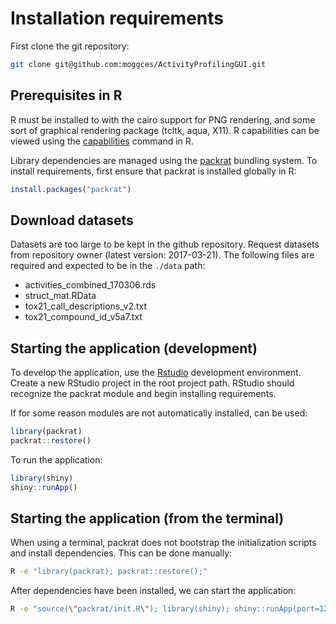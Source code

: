 # Installation requirements

First clone the git repository:

```bash
git clone git@github.com:moggces/ActivityProfilingGUI.git
```

## Prerequisites in R

R must be installed to with the cairo support for PNG rendering, and some sort of graphical rendering package (tcltk, aqua, X11). R capabilities can be viewed using the [capabilities](https://stat.ethz.ch/R-manual/R-devel/library/base/html/capabilities.html) command in R.

Library dependencies are managed using the [packrat](https://rstudio.github.io/packrat/) bundling system.  To install requirements, first ensure that packrat is installed globally in R:

```R
install.packages("packrat")
```

## Download datasets

Datasets are too large to be kept in the github repository. Request datasets from repository owner (latest version: 2017-03-21). The following files are required and expected to be in the `./data` path:

- activities_combined_170306.rds
- struct_mat.RData
- tox21_call_descriptions_v2.txt
- tox21_compound_id_v5a7.txt

## Starting the application (development)

To develop the application, use the [Rstudio](https://www.rstudio.com/) development environment. Create a new RStudio project in the root project path. RStudio should recognize the packrat module and begin installing requirements.

If for some reason modules are not automatically installed, can be used:

```R
library(packrat)
packrat::restore()
```

To run the application:

```R
library(shiny)
shiny::runApp()
```

## Starting the application (from the terminal)

When using a terminal, packrat does not bootstrap the initialization scripts and install dependencies. This can be done manually:

```bash
R -e "library(packrat); packrat::restore();"
```

After dependencies have been installed, we can start the application:

```bash
R -e "source(\"packrat/init.R\"); library(shiny); shiny::runApp(port=1234);"
```
